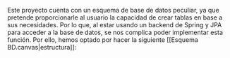 Este proyecto cuenta con un esquema de base de datos peculiar, ya que pretende proporcionarle al usuario la capacidad de crear tablas en base a sus necesidades. Por lo que, al estar usando un backend de Spring y JPA para acceder a la base de datos, se nos complica poder implementar esta función. Por ello, hemos optado por hacer la siguiente [[Esquema BD.canvas|estructura]]:
